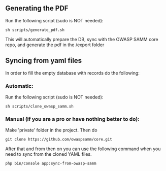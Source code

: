 ## Generating the PDF
Run the following script (sudo is NOT needed):
```
sh scripts/generate_pdf.sh 
```
This will automatically prepare the DB, sync with the OWASP SAMM core repo, and generate the pdf in the /export folder

## Syncing from yaml files
In order to fill the empty database with records do the following:

 ### Automatic:
 Run the following script (sudo is NOT needed):
 ```
 sh scripts/clone_owasp_samm.sh 
 ```

### Manual (if you are a pro or have nothing better to do):
Make 'private' folder in the project. Then do
 ```
 git clone https://github.com/owaspsamm/core.git
 ```

After that and from then on you can use the following command when you need to sync from the cloned YAML files.
 ```
 php bin/console app:sync-from-owasp-samm
 ```
